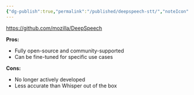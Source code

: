 ```yaml
---
{"dg-publish":true,"permalink":"/published/deepspeech-stt/","noteIcon":""}
---
```


https://github.com/mozilla/DeepSpeech

**Pros:**

- Fully open-source and community-supported
- Can be fine-tuned for specific use cases

**Cons:**

- No longer actively developed
- Less accurate than Whisper out of the box
